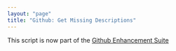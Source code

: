 ```yaml
---
layout: "page"
title: "Github: Get Missing Descriptions"
---
```

This script is now part of the
[Github Enhancement Suite](http://github.com/skratchdot/github-enhancement-suite)
